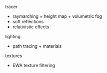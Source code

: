 tracer
 - raymarching + height map + volumetric fog
 - soft reflections
 - relativistic effects

lighting
 - path tracing + materials

textures
 - EWA texture filtering
